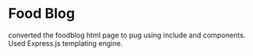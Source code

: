 # Food Blog 
converted the foodblog html page to pug using include and components. 
Used Express.js templating engine.

